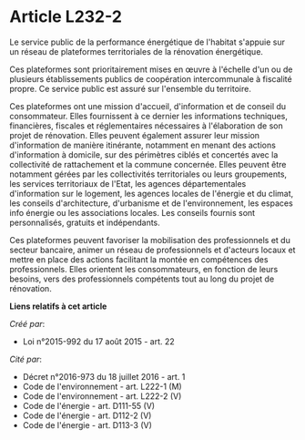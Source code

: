 # Article L232-2

Le service public de la performance énergétique de l'habitat s'appuie sur un réseau de plateformes territoriales de la
rénovation énergétique. 

Ces plateformes sont prioritairement mises en œuvre à l'échelle d'un ou de plusieurs établissements publics de coopération
intercommunale à fiscalité propre. Ce service public est assuré sur l'ensemble du territoire. 

Ces plateformes ont une mission d'accueil, d'information et de conseil du consommateur. Elles fournissent à ce dernier les
informations techniques, financières, fiscales et réglementaires nécessaires à l'élaboration de son projet de rénovation.
Elles peuvent également assurer leur mission d'information de manière itinérante, notamment en menant des actions
d'information à domicile, sur des périmètres ciblés et concertés avec la collectivité de rattachement et la commune
concernée. Elles peuvent être notamment gérées par les collectivités territoriales ou leurs groupements, les services
territoriaux de l'Etat, les agences départementales d'information sur le logement, les agences locales de l'énergie et du
climat, les conseils d'architecture, d'urbanisme et de l'environnement, les espaces info énergie ou les associations locales.
Les conseils fournis sont personnalisés, gratuits et indépendants. 

Ces plateformes peuvent favoriser la mobilisation des professionnels et du secteur bancaire, animer un réseau de
professionnels et d'acteurs locaux et mettre en place des actions facilitant la montée en compétences des professionnels.
Elles orientent les consommateurs, en fonction de leurs besoins, vers des professionnels compétents tout au long du projet de
rénovation.

**Liens relatifs à cet article**

_Créé par_:

  - Loi n°2015-992 du 17 août 2015 - art. 22

_Cité par_:

  - Décret n°2016-973 du 18 juillet 2016 - art. 1
  - Code de l'environnement - art. L222-1 (M)
  - Code de l'environnement - art. L222-2 (V)
  - Code de l'énergie - art. D111-55 (V)
  - Code de l'énergie - art. D112-2 (V)
  - Code de l'énergie - art. D113-3 (V)
